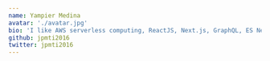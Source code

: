 ```yaml
---
name: Yampier Medina
avatar: './avatar.jpg'
bio: 'I like AWS serverless computing, ReactJS, Next.js, GraphQL, ES Next, Tailwindcss, Web3, Solana and Rust.'
github: jpmti2016
twitter: jpmti2016
---
```

